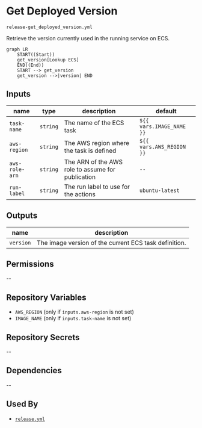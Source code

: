 # Get Deployed Version

`release-get_deployed_version.yml`

Retrieve the version currently used in the running service on ECS.

```mermaid
graph LR
    START((Start))
    get_version[Lookup ECS]
    END((End))
    START --> get_version
    get_version -->|version| END
```

## Inputs

| name             | type     | description                                       | default                  |
|------------------|----------|---------------------------------------------------|--------------------------|
| `task-name`      | `string` | The name of the ECS task                          | `${{ vars.IMAGE_NAME }}` |
| `aws-region`     | `string` | The AWS region where the task is defined          | `${{ vars.AWS_REGION }}` |
| `aws-role-arn`   | `string` | The ARN of the AWS role to assume for publication | `--`                     |
| `run-label`      | `string` | The run label to use for the actions              | `ubuntu-latest`          |

## Outputs

| name      | description                                           |
|-----------|-------------------------------------------------------|
| `version` | The image version of the current ECS task definition. |

## Permissions

--

## Repository Variables

- `AWS_REGION` (only if `inputs.aws-region` is not set)
- `IMAGE_NAME` (only if `inputs.task-name` is not set)

## Repository Secrets

--

## Dependencies

--

## Used By

- [`release.yml`](release.md)
